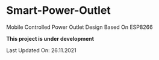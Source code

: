 # Smart-Power-Outlet
Mobile Controlled Power Outlet Design Based On ESP8266 

**This project is under development**

Last Updated On: 26.11.2021
